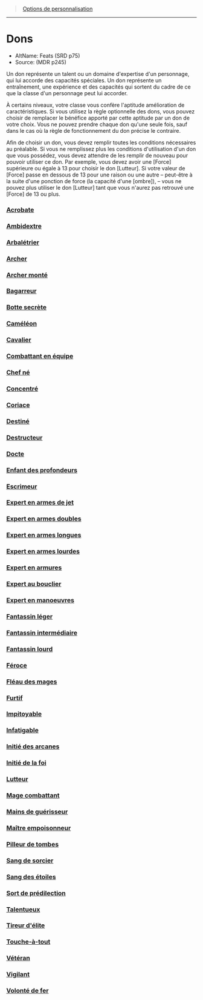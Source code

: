﻿---
!Items
Id: feats_hd.md#dons
RootId: feats_hd.md
ParentLink: custom_options_hd.md
Name: Dons
ParentName: Options de personnalisation
NameLevel: 1
AltName: Feats (SRD p75)
Source: (MDR p245)
Attributes:
  ParentNameLink: '[Options de personnalisation](hd_custom_options.md)'
  Markdown: >+
    >  <!--ParentNameLink-->[Options de personnalisation](hd_custom_options.md)<!--/ParentNameLink-->


    ---



    # <!--Name-->Dons<!--/Name-->


    - AltName: <!--AltName-->Feats (SRD p75)<!--/AltName-->

    - Source: <!--Source-->(MDR p245)<!--/Source-->


    Un don représente un talent ou un domaine d'expertise d'un personnage, qui lui accorde des capacités spéciales. Un don représente un entraînement, une expérience et des capacités qui sortent du cadre de ce que la classe d'un personnage peut lui accorder.


    À certains niveaux, votre classe vous confère l'aptitude amélioration de caractéristiques. Si vous utilisez la règle optionnelle des dons, vous pouvez choisir de remplacer le bénéfice apporté par cette aptitude par un don de votre choix. Vous ne pouvez prendre chaque don qu'une seule fois, sauf dans le cas où la règle de fonctionnement du don précise le contraire.


    Afin de choisir un don, vous devez remplir toutes les conditions nécessaires au préalable. Si vous ne remplissez plus les conditions d'utilisation d'un don que vous possédez, vous devez attendre de les remplir de nouveau pour pouvoir utiliser ce don. Par exemple, vous devez avoir une [Force] supérieure ou égale à 13 pour choisir le don [Lutteur]. Si votre valeur de [Force] passe en dessous de 13 pour une raison ou une autre – peut-être à la suite d'une ponction de force (la capacité d'une [ombre]), – vous ne pouvez plus utiliser le don [Lutteur] tant que vous n'aurez pas retrouvé une [Force] de 13 ou plus.

  Name: Dons
  AltName: Feats (SRD p75)
  Source: (MDR p245)
AttributesDictionary: >+
  ParentNameLink: '[Options de personnalisation](hd_custom_options.md)'

  Markdown: >+

    >  <!--ParentNameLink-->[Options de personnalisation](hd_custom_options.md)<!--/ParentNameLink-->





    ---







    # <!--Name-->Dons<!--/Name-->





    - AltName: <!--AltName-->Feats (SRD p75)<!--/AltName-->



    - Source: <!--Source-->(MDR p245)<!--/Source-->





    Un don représente un talent ou un domaine d'expertise d'un personnage, qui lui accorde des capacités spéciales. Un don représente un entraînement, une expérience et des capacités qui sortent du cadre de ce que la classe d'un personnage peut lui accorder.





    À certains niveaux, votre classe vous confère l'aptitude amélioration de caractéristiques. Si vous utilisez la règle optionnelle des dons, vous pouvez choisir de remplacer le bénéfice apporté par cette aptitude par un don de votre choix. Vous ne pouvez prendre chaque don qu'une seule fois, sauf dans le cas où la règle de fonctionnement du don précise le contraire.





    Afin de choisir un don, vous devez remplir toutes les conditions nécessaires au préalable. Si vous ne remplissez plus les conditions d'utilisation d'un don que vous possédez, vous devez attendre de les remplir de nouveau pour pouvoir utiliser ce don. Par exemple, vous devez avoir une [Force] supérieure ou égale à 13 pour choisir le don [Lutteur]. Si votre valeur de [Force] passe en dessous de 13 pour une raison ou une autre – peut-être à la suite d'une ponction de force (la capacité d'une [ombre]), – vous ne pouvez plus utiliser le don [Lutteur] tant que vous n'aurez pas retrouvé une [Force] de 13 ou plus.



  Name: Dons

  AltName: Feats (SRD p75)

  Source: (MDR p245)

---
>  [Options de personnalisation](hd_custom_options.md)

---


# Dons

- AltName: Feats (SRD p75)
- Source: (MDR p245)

Un don représente un talent ou un domaine d'expertise d'un personnage, qui lui accorde des capacités spéciales. Un don représente un entraînement, une expérience et des capacités qui sortent du cadre de ce que la classe d'un personnage peut lui accorder.

À certains niveaux, votre classe vous confère l'aptitude amélioration de caractéristiques. Si vous utilisez la règle optionnelle des dons, vous pouvez choisir de remplacer le bénéfice apporté par cette aptitude par un don de votre choix. Vous ne pouvez prendre chaque don qu'une seule fois, sauf dans le cas où la règle de fonctionnement du don précise le contraire.

Afin de choisir un don, vous devez remplir toutes les conditions nécessaires au préalable. Si vous ne remplissez plus les conditions d'utilisation d'un don que vous possédez, vous devez attendre de les remplir de nouveau pour pouvoir utiliser ce don. Par exemple, vous devez avoir une [Force] supérieure ou égale à 13 pour choisir le don [Lutteur]. Si votre valeur de [Force] passe en dessous de 13 pour une raison ou une autre – peut-être à la suite d'une ponction de force (la capacité d'une [ombre]), – vous ne pouvez plus utiliser le don [Lutteur] tant que vous n'aurez pas retrouvé une [Force] de 13 ou plus.



### [Acrobate](hd_feats_acrobate.md)



### [Ambidextre](hd_feats_ambidextre.md)



### [Arbalétrier](hd_feats_arbaletrier.md)



### [Archer](hd_feats_archer.md)



### [Archer monté](hd_feats_archer_monte.md)



### [Bagarreur](hd_feats_bagarreur.md)



### [Botte secrète](hd_feats_botte_secrete.md)



### [Caméléon](hd_feats_cameleon.md)



### [Cavalier](hd_feats_cavalier.md)



### [Combattant en équipe](hd_feats_combattant_en_equipe.md)



### [Chef né](hd_feats_chef_ne.md)



### [Concentré](hd_feats_concentre.md)



### [Coriace](hd_feats_coriace.md)



### [Destiné](hd_feats_destine.md)



### [Destructeur](hd_feats_destructeur.md)



### [Docte](hd_feats_docte.md)



### [Enfant des profondeurs](hd_feats_enfant_des_profondeurs.md)



### [Escrimeur](hd_feats_escrimeur.md)



### [Expert en armes de jet](hd_feats_expert_en_armes_de_jet.md)



### [Expert en armes doubles](hd_feats_expert_en_armes_doubles.md)



### [Expert en armes longues](hd_feats_expert_en_armes_longues.md)



### [Expert en armes lourdes](hd_feats_expert_en_armes_lourdes.md)



### [Expert en armures](hd_feats_expert_en_armures.md)



### [Expert au bouclier](hd_feats_expert_au_bouclier.md)



### [Expert en manoeuvres](hd_feats_expert_en_manoeuvres.md)



### [Fantassin léger](hd_feats_fantassin_leger.md)



### [Fantassin intermédiaire](hd_feats_fantassin_intermediaire.md)



### [Fantassin lourd](hd_feats_fantassin_lourd.md)



### [Féroce](hd_feats_feroce.md)



### [Fléau des mages](hd_feats_fleau_des_mages.md)



### [Furtif](hd_feats_furtif.md)



### [Impitoyable](hd_feats_impitoyable.md)



### [Infatigable](hd_feats_infatigable.md)



### [Initié des arcanes](hd_feats_initie_des_arcanes.md)



### [Initié de la foi](hd_feats_initie_de_la_foi.md)



### [Lutteur](hd_feats_lutteur.md)



### [Mage combattant](hd_feats_mage_combattant.md)



### [Mains de guérisseur](hd_feats_mains_de_guerisseur.md)



### [Maître empoisonneur](hd_feats_maitre_empoisonneur.md)



### [Pilleur de tombes](hd_feats_pilleur_de_tombes.md)



### [Sang de sorcier](hd_feats_sang_de_sorcier.md)



### [Sang des étoiles](hd_feats_sang_des_etoiles.md)



### [Sort de prédilection](hd_feats_sort_de_predilection.md)



### [Talentueux](hd_feats_talentueux.md)



### [Tireur d'élite](hd_feats_tireur_delite.md)



### [Touche-à-tout](hd_feats_touche_a_tout.md)



### [Vétéran](hd_feats_veteran.md)



### [Vigilant](hd_feats_vigilant.md)



### [Volonté de fer](hd_feats_volonte_de_fer.md)


